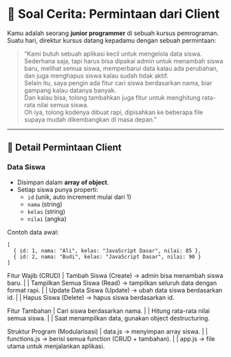 # 🏢 Soal Cerita: Permintaan dari Client

Kamu adalah seorang **junior programmer** di sebuah kursus pemrograman.  
Suatu hari, direktur kursus datang kepadamu dengan sebuah permintaan:

> “Kami butuh sebuah aplikasi kecil untuk mengelola data siswa.  
> Sederhana saja, tapi harus bisa dipakai admin untuk menambah siswa baru, melihat semua siswa, memperbarui data kalau ada perubahan, dan juga menghapus siswa kalau sudah tidak aktif.  
> Selain itu, saya pengin ada fitur cari siswa berdasarkan nama, biar gampang kalau datanya banyak.  
> Dan kalau bisa, tolong tambahkan juga fitur untuk menghitung rata-rata nilai semua siswa.  
> Oh iya, tolong kodenya dibuat rapi, dipisahkan ke beberapa file supaya mudah dikembangkan di masa depan.”  

---

## 📌 Detail Permintaan Client

### Data Siswa
- Disimpan dalam **array of object**.  
- Setiap siswa punya properti:
  - `id` (unik, auto increment mulai dari 1)  
  - `nama` (string)  
  - `kelas` (string)  
  - `nilai` (angka)  

Contoh data awal:
```
[
  { id: 1, nama: "Ali", kelas: "JavaScript Dasar", nilai: 85 },
  { id: 2, nama: "Budi", kelas: "JavaScript Dasar", nilai: 90 }
]
```
Fitur Wajib (CRUD)
| Tambah Siswa (Create) → admin bisa menambah siswa baru.
|
| Tampilkan Semua Siswa (Read) → tampilkan seluruh data dengan format rapi.
| 
| Update Data Siswa (Update) → ubah data siswa berdasarkan id.
|
| Hapus Siswa (Delete) → hapus siswa berdasarkan id.

Fitur Tambahan
| Cari siswa berdasarkan nama.
|
| Hitung rata-rata nilai semua siswa.
|
| Saat menampilkan data, gunakan object destructuring.

Struktur Program (Modularisasi)
| data.js → menyimpan array siswa.
|
| functions.js → berisi semua function (CRUD + tambahan).
|
| app.js → file utama untuk menjalankan aplikasi.

